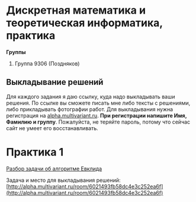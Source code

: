 # Дискретная математика и теоретическая информатика, практика

**Группы**
1. Группа 9306 (Поздняков)

## Выкладывание решений
Для каждого задания я даю ссылку, куда надо выкладывать
ваши решения. По ссылке вы сможете писать мне либо
тексты с решениями, либо прикладывать фотографии работ.
Для выкладывания нужна регистрация на 
[alpha.multivariant.ru](alpha.multivariant.ru).
**При регистрации напишите Имя, Фамилию и группу**.
Пожалуйста, не теряйте пароль, потому что сейчас
сайт не умеет его восстанавливать.

# Практика 1

[Разбор задачи об алгоритме Евклида](euclid.pdf)

Задача и место для выкладывания решений: [http://alpha.multivariant.ru/room/6021493fb58dc4e3c252ea6f](http://alpha.multivariant.ru/room/6021493fb58dc4e3c252ea6f)
